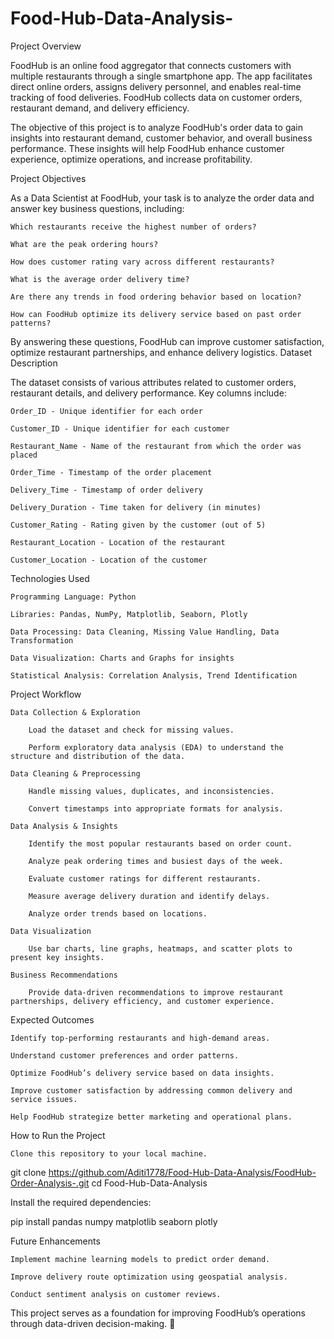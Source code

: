 # Food-Hub-Data-Analysis-
Project Overview

FoodHub is an online food aggregator that connects customers with multiple restaurants through a single smartphone app. The app facilitates direct online orders, assigns delivery personnel, and enables real-time tracking of food deliveries. FoodHub collects data on customer orders, restaurant demand, and delivery efficiency.

The objective of this project is to analyze FoodHub's order data to gain insights into restaurant demand, customer behavior, and overall business performance. These insights will help FoodHub enhance customer experience, optimize operations, and increase profitability.

Project Objectives

As a Data Scientist at FoodHub, your task is to analyze the order data and answer key business questions, including:

    Which restaurants receive the highest number of orders?

    What are the peak ordering hours?

    How does customer rating vary across different restaurants?

    What is the average order delivery time?

    Are there any trends in food ordering behavior based on location?

    How can FoodHub optimize its delivery service based on past order patterns?

By answering these questions, FoodHub can improve customer satisfaction, optimize restaurant partnerships, and enhance delivery logistics.
Dataset Description

The dataset consists of various attributes related to customer orders, restaurant details, and delivery performance. Key columns include:

    Order_ID - Unique identifier for each order

    Customer_ID - Unique identifier for each customer

    Restaurant_Name - Name of the restaurant from which the order was placed

    Order_Time - Timestamp of the order placement

    Delivery_Time - Timestamp of order delivery

    Delivery_Duration - Time taken for delivery (in minutes)

    Customer_Rating - Rating given by the customer (out of 5)

    Restaurant_Location - Location of the restaurant

    Customer_Location - Location of the customer

Technologies Used

    Programming Language: Python

    Libraries: Pandas, NumPy, Matplotlib, Seaborn, Plotly

    Data Processing: Data Cleaning, Missing Value Handling, Data Transformation

    Data Visualization: Charts and Graphs for insights

    Statistical Analysis: Correlation Analysis, Trend Identification

Project Workflow

    Data Collection & Exploration

        Load the dataset and check for missing values.

        Perform exploratory data analysis (EDA) to understand the structure and distribution of the data.

    Data Cleaning & Preprocessing

        Handle missing values, duplicates, and inconsistencies.

        Convert timestamps into appropriate formats for analysis.

    Data Analysis & Insights

        Identify the most popular restaurants based on order count.

        Analyze peak ordering times and busiest days of the week.

        Evaluate customer ratings for different restaurants.

        Measure average delivery duration and identify delays.

        Analyze order trends based on locations.

    Data Visualization

        Use bar charts, line graphs, heatmaps, and scatter plots to present key insights.

    Business Recommendations

        Provide data-driven recommendations to improve restaurant partnerships, delivery efficiency, and customer experience.

Expected Outcomes

    Identify top-performing restaurants and high-demand areas.

    Understand customer preferences and order patterns.

    Optimize FoodHub’s delivery service based on data insights.

    Improve customer satisfaction by addressing common delivery and service issues.

    Help FoodHub strategize better marketing and operational plans.

How to Run the Project

    Clone this repository to your local machine.

git clone https://github.com/Aditi1778/Food-Hub-Data-Analysis/FoodHub-Order-Analysis-.git
cd Food-Hub-Data-Analysis

Install the required dependencies:

pip install pandas numpy matplotlib seaborn plotly

Future Enhancements

    Implement machine learning models to predict order demand.

    Improve delivery route optimization using geospatial analysis.

    Conduct sentiment analysis on customer reviews.

This project serves as a foundation for improving FoodHub’s operations through data-driven decision-making. 🚀
